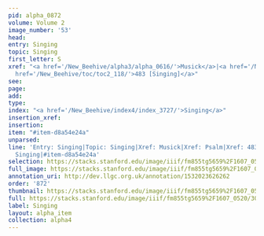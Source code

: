 ```yaml
---
pid: alpha_0872
volume: Volume 2
image_number: '53'
head: 
entry: Singing
topic: Singing
first_letter: S
xref: "<a href='/New_Beehive/alpha3/alpha_0616/'>Musick</a>|<a href='/New_Beehive/alpha4/alpha_0751/'>Psalm</a>|<a
  href='/New_Beehive/toc/toc2_118/'>483 [Singing]</a>"
see: 
page: 
add: 
type: 
index: "<a href='/New_Beehive/index4/index_3727/'>Singing</a>"
insertion_xref: 
insertion: 
item: "#item-d8a54e24a"
unparsed: 
line: 'Entry: Singing|Topic: Singing|Xref: Musick|Xref: Psalm|Xref: 483 [Singing]|Index:
  Singing|#item-d8a54e24a'
selection: https://stacks.stanford.edu/image/iiif/fm855tg5659%2F1607_0520/304,2792,3078,576/full/0/default.jpg
full_image: https://stacks.stanford.edu/image/iiif/fm855tg5659%2F1607_0520/full/full/0/default.jpg
annotation_uri: http://dev.llgc.org.uk/annotation/1532023626262
order: '872'
thumbnail: https://stacks.stanford.edu/image/iiif/fm855tg5659%2F1607_0520/304,2792,600,180/250,/0/default.jpg
full: https://stacks.stanford.edu/image/iiif/fm855tg5659%2F1607_0520/304,2792,3078,576/full/0/default.jpg
label: Singing
layout: alpha_item
collection: alpha4
---
```

